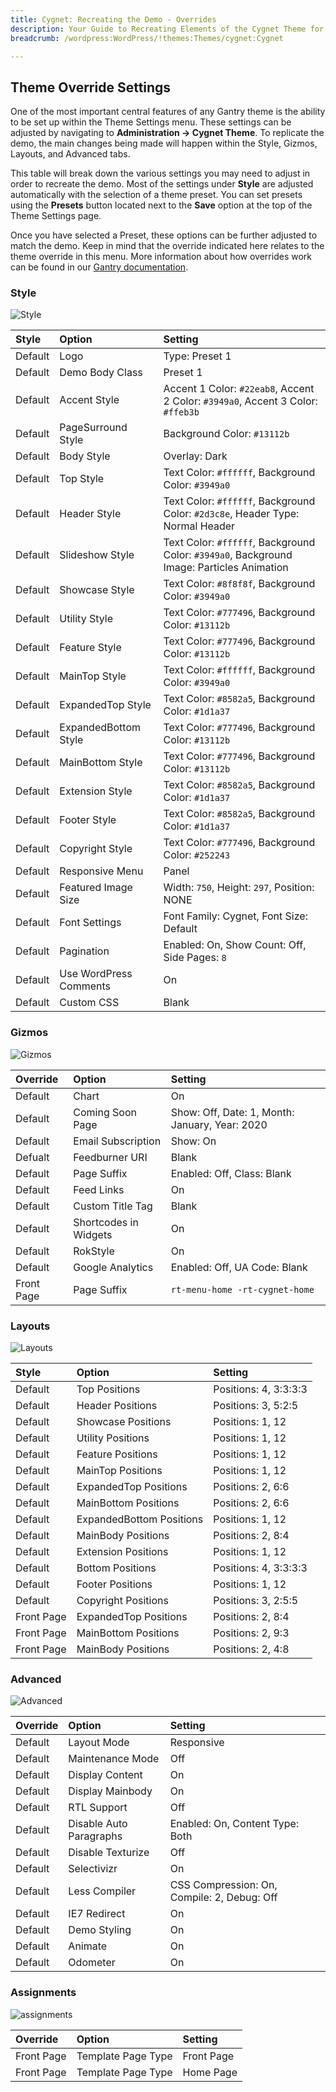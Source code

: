 ```yaml
---
title: Cygnet: Recreating the Demo - Overrides
description: Your Guide to Recreating Elements of the Cygnet Theme for WordPress
breadcrumb: /wordpress:WordPress/!themes:Themes/cygnet:Cygnet

---
```


Theme Override Settings
-----

One of the most important central features of any Gantry theme is the ability to be set up within the Theme Settings menu. These settings can be adjusted by navigating to **Administration -> Cygnet Theme**. To replicate the demo, the main changes being made will happen within the Style, Gizmos, Layouts, and Advanced tabs.

This table will break down the various settings you may need to adjust in order to recreate the demo. Most of the settings under **Style** are adjusted automatically with the selection of a theme preset. You can set presets using the **Presets** button located next to the **Save** option at the top of the Theme Settings page.

Once you have selected a Preset, these options can be further adjusted to match the demo. Keep in mind that the override indicated here relates to the theme override in this menu. More information about how overrides work can be found in our [Gantry documentation](http://docs.gantry.org/gantry4/configure).

### Style

![Style](assets/setstyle.jpeg)

| Style   | Option                 | Setting                                                                                   |
| :------ | :--------------------- | :-----------------------------------------------------------------------------            |
| Default | Logo                   | Type: Preset 1                                                                            |
| Default | Demo Body Class        | Preset 1                                                                                  |
| Default | Accent Style           | Accent 1 Color: `#22eab8`, Accent 2 Color: `#3949a0`, Accent 3 Color: `#ffeb3b`           |
| Default | PageSurround Style     | Background Color: `#13112b`                                                               |
| Default | Body Style             | Overlay: Dark                                                                             |
| Default | Top Style              | Text Color: `#ffffff`, Background Color: `#3949a0`                                        |
| Default | Header Style           | Text Color: `#ffffff`, Background Color: `#2d3c8e`, Header Type: Normal Header            |
| Default | Slideshow Style        | Text Color: `#ffffff`, Background Color: `#3949a0`, Background Image: Particles Animation |
| Default | Showcase Style         | Text Color: `#8f8f8f`, Background Color: `#3949a0`                                        |
| Default | Utility Style          | Text Color: `#777496`, Background Color: `#13112b`                                        |
| Default | Feature Style          | Text Color: `#777496`, Background Color: `#13112b`                                        |
| Default | MainTop Style          | Text Color: `#ffffff`, Background Color: `#3949a0`                                        |
| Default | ExpandedTop Style      | Text Color: `#8582a5`, Background Color: `#1d1a37`                                        |
| Default | ExpandedBottom Style   | Text Color: `#777496`, Background Color: `#13112b`                                        |
| Default | MainBottom Style       | Text Color: `#777496`, Background Color: `#13112b`                                        |
| Default | Extension Style        | Text Color: `#8582a5`, Background Color: `#1d1a37`                                        |
| Default | Footer Style           | Text Color: `#8582a5`, Background Color: `#1d1a37`                                        |
| Default | Copyright Style        | Text Color: `#777496`, Background Color: `#252243`                                        |
| Default | Responsive Menu        | Panel                                                                                     |
| Default | Featured Image Size    | Width: `750`, Height: `297`, Position: NONE                                               |
| Default | Font Settings          | Font Family: Cygnet, Font Size: Default                                                   |
| Default | Pagination             | Enabled: On, Show Count: Off, Side Pages: `8`                                             |
| Default | Use WordPress Comments | On                                                                                        |
| Default | Custom CSS             | Blank                                                                                     |



### Gizmos

![Gizmos](assets/setgizmos.jpeg)

| Override   | Option                | Setting                                        |
| :--------- | :-------------------- | :--------------------------------------------- |
| Default    | Chart                 | On                                             |
| Default    | Coming Soon Page      | Show: Off, Date: 1, Month: January, Year: 2020 |
| Default    | Email Subscription    | Show: On                                       |
| Defualt    | Feedburner URI        | Blank                                          |
| Default    | Page Suffix           | Enabled: Off, Class: Blank                     |
| Default    | Feed Links            | On                                             |
| Default    | Custom Title Tag      | Blank                                          |
| Default    | Shortcodes in Widgets | On                                             |
| Default    | RokStyle              | On                                             |
| Default    | Google Analytics      | Enabled: Off, UA Code: Blank                   |
| Front Page | Page Suffix           | `rt-menu-home -rt-cygnet-home`                 |

### Layouts

![Layouts](assets/setlayouts.jpeg)

| Style      | Option                   | Setting               |
| :------    | :----------------------- | :-------------------- |
| Default    | Top Positions            | Positions: 4, 3:3:3:3 |
| Default    | Header Positions         | Positions: 3, 5:2:5   |
| Default    | Showcase Positions       | Positions: 1, 12      |
| Default    | Utility Positions        | Positions: 1, 12      |
| Default    | Feature Positions        | Positions: 1, 12      |
| Default    | MainTop Positions        | Positions: 1, 12      |
| Default    | ExpandedTop Positions    | Positions: 2, 6:6     |
| Default    | MainBottom Positions     | Positions: 2, 6:6     |
| Default    | ExpandedBottom Positions | Positions: 1, 12      |
| Default    | MainBody Positions       | Positions: 2, 8:4     |
| Default    | Extension Positions      | Positions: 1, 12      |
| Default    | Bottom Positions         | Positions: 4, 3:3:3:3 |
| Default    | Footer Positions         | Positions: 1, 12      |
| Default    | Copyright Positions      | Positions: 3, 2:5:5   |
| Front Page | ExpandedTop Positions    | Positions: 2, 8:4     |
| Front Page | MainBottom Positions     | Positions: 2, 9:3     |
| Front Page | MainBody Positions       | Positions: 2, 4:8     |


### Advanced

![Advanced](assets/setadvanced.jpeg)

| Override   | Option                  | Setting                                     |
| :--------- | :---------------------- | :------------------------------------------ |
| Default    | Layout Mode             | Responsive                                  |
| Default    | Maintenance Mode        | Off                                         |
| Default    | Display Content         | On                                          |
| Default    | Display Mainbody        | On                                          |
| Default    | RTL Support             | Off                                         |
| Default    | Disable Auto Paragraphs | Enabled: On, Content Type: Both             |
| Default    | Disable Texturize       | Off                                         |
| Default    | Selectivizr             | On                                          |
| Default    | Less Compiler           | CSS Compression: On, Compile: 2, Debug: Off |
| Default    | IE7 Redirect            | On                                          |
| Default    | Demo Styling            | On                                          |
| Default    | Animate                 | On                                         |
| Default    | Odometer                | On                                          |

### Assignments

![assignments](assets/setassignments.jpeg)

| Override    | Option             | Setting     |
| :---------- | :----------        | :---------- |
| Front Page  | Template Page Type | Front Page  |
| Front Page  | Template Page Type | Home Page   |
